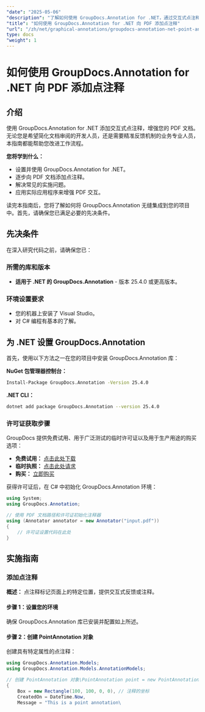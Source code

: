 ```yaml
---
"date": "2025-05-06"
"description": "了解如何使用 GroupDocs.Annotation for .NET，通过交互式点注释增强 PDF 文档。本分步指南涵盖设置、实施和故障排除。"
"title": "如何使用 GroupDocs.Annotation for .NET 向 PDF 添加点注释"
"url": "/zh/net/graphical-annotations/groupdocs-annotation-net-point-annotations-pdf/"
type: docs
"weight": 1
---
```


# 如何使用 GroupDocs.Annotation for .NET 向 PDF 添加点注释

## 介绍

使用 GroupDocs.Annotation for .NET 添加交互式点注释，增强您的 PDF 文档。无论您是希望简化文档审阅的开发人员，还是需要精准反馈机制的业务专业人员，本指南都能帮助您改进工作流程。

**您将学到什么：**
- 设置并使用 GroupDocs.Annotation for .NET。
- 逐步向 PDF 文档添加点注释。
- 解决常见的实施问题。
- 应用实际应用程序来增强 PDF 交互。

读完本指南后，您将了解如何将 GroupDocs.Annotation 无缝集成到您的项目中。首先，请确保您已满足必要的先决条件。

## 先决条件

在深入研究代码之前，请确保您已：

### 所需的库和版本
- **适用于 .NET 的 GroupDocs.Annotation** - 版本 25.4.0 或更高版本。

### 环境设置要求
- 您的机器上安装了 Visual Studio。
- 对 C# 编程有基本的了解。

## 为 .NET 设置 GroupDocs.Annotation

首先，使用以下方法之一在您的项目中安装 GroupDocs.Annotation 库：

**NuGet 包管理器控制台：**
```bash
Install-Package GroupDocs.Annotation -Version 25.4.0
```

**.NET CLI：**
```bash
dotnet add package GroupDocs.Annotation --version 25.4.0
```

### 许可证获取步骤

GroupDocs 提供免费试用、用于广泛测试的临时许可证以及用于生产用途的购买选项：
- **免费试用：** [点击此处下载](https://releases.groupdocs.com/annotation/net/)
- **临时执照：** [点击此处请求](https://purchase.groupdocs.com/temporary-license/)
- **购买：** [立即购买](https://purchase.groupdocs.com/buy)

获得许可证后，在 C# 中初始化 GroupDocs.Annotation 环境：

```csharp
using System;
using GroupDocs.Annotation;

// 使用 PDF 文档路径和许可证初始化注释器
using (Annotator annotator = new Annotator("input.pdf"))
{
    // 许可证设置代码在此处
}
```

## 实施指南

### 添加点注释

**概述：** 点注释标记页面上的特定位置，提供交互式反馈或注释。

#### 步骤 1：设置您的环境
确保 GroupDocs.Annotation 库已安装并配置如上所述。

#### 步骤 2：创建 PointAnnotation 对象
创建具有特定属性的点注释：

```csharp
using GroupDocs.Annotation.Models;
using GroupDocs.Annotation.Models.AnnotationModels;

// 创建 PointAnnotation 对象\PointAnnotation point = new PointAnnotation
{
    Box = new Rectangle(100, 100, 0, 0), // 注释的坐标
    CreatedOn = DateTime.Now,
    Message = "This is a point annotation\